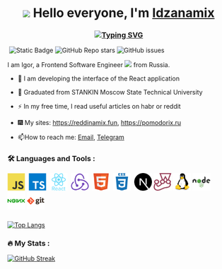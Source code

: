 <h1 align="center">
  <img src="https://github.com/Idzanamix/MirrorReddit/assets/161015715/bc804b37-484c-4921-9faa-05acc33a4178" width="60" />
  Hello everyone, I'm <a href="https://github.com/Idzanamix" target="_blank">Idzanamix</a> 
<h3 align="center">
  <a href="https://git.io/typing-svg">
    <a href="https://git.io/typing-svg"><img src="https://readme-typing-svg.herokuapp.com?font=Fira+Code&duration=3000&pause=1000&color=FFFFFF&random=false&width=435&lines=Frontend+software+engineer" alt="Typing SVG" /></a>
  </a>
</h3>

<img src="https://komarev.com/ghpvc/?username=Idzanamix&style=flat-square&color=blue" alt="" />  ![Static Badge](https://img.shields.io/badge/Idzanamix-Idzanamix-Idzanamix)
![GitHub Repo stars](https://img.shields.io/github/stars/Idzanamix/Idzanamix)
![GitHub issues](https://img.shields.io/github/issues/Idzanamix/Idzanamix)

I am  Igor, a Frontend Software Engineer <img src="https://media.giphy.com/media/WUlplcMpOCEmTGBtBW/giphy.gif" width="30"> from Russia.


- :telescope: I am developing the interface of the React application

- :seedling: Graduated from STANKIN Moscow State Technical University

- :zap: In my free time, I read useful articles on habr or reddit

- 🎆 My sites: https://reddinamix.fun, https://pomodorix.ru

- :mailbox:How to reach me: <a href="mailto:shmellis@yandex.ru">Email</a>, <a href="https://t.me/idzanamix">Telegram</a>


### :hammer_and_wrench: Languages and Tools :



<div>
  <img src="https://github.com/devicons/devicon/blob/master/icons/javascript/javascript-original.svg" title="JavaScript" alt="JavaScript" width="40" height="40"/>&nbsp;
  <img src="https://github.com/devicons/devicon/blob/master/icons/typescript/typescript-original.svg" title="TypeScript" alt="TypeScript" width="40" height="40"/>&nbsp;
  <img src="https://github.com/devicons/devicon/blob/master/icons/react/react-original-wordmark.svg" title="React" alt="React" width="40" height="40"/>&nbsp;
  <img src="https://github.com/devicons/devicon/blob/master/icons/redux/redux-original.svg" title="Redux" alt="Redux " width="40" height="40"/>&nbsp;
  <img src="https://github.com/devicons/devicon/blob/master/icons/html5/html5-original.svg" title="HTML5" alt="HTML" width="40" height="40"/>&nbsp;
  <img src="https://github.com/devicons/devicon/blob/master/icons/css3/css3-plain-wordmark.svg"  title="CSS3" alt="CSS" width="40" height="40"/>&nbsp;
  <img src="https://github.com/devicons/devicon/blob/master/icons/nextjs/nextjs-plain.svg" title="NextJS" **alt="Git" width="40" height="40"/>
  <img src="https://github.com/devicons/devicon/blob/master/icons/jest/jest-plain.svg" title="Jest" **alt="Jest" width="40" height="40"/>
  <img src="https://github.com/devicons/devicon/blob/master/icons/linux/linux-original.svg" title="Linux" **alt="Linux" width="40" height="40"/>
  <img src="https://github.com/devicons/devicon/blob/master/icons/nodejs/nodejs-original-wordmark.svg" title="NodeJS" alt="NodeJS" width="40" height="40"/>&nbsp;
  <img src="https://github.com/devicons/devicon/blob/master/icons/nginx/nginx-original.svg" title="Nginx" **alt="Git" width="40" height="40"/>
  <img src="https://github.com/devicons/devicon/blob/master/icons/git/git-original-wordmark.svg" title="Git" **alt="Git" width="40" height="40"/>
</div>



###



[![Top Langs](https://github-readme-stats.vercel.app/api/top-langs/?username=Idzanamix&theme=radical)](https://github.com/anuraghazra/github-readme-stats)


### :fire: My Stats :


[![GitHub Streak](http://github-readme-streak-stats.herokuapp.com?user=Idzanamix&theme=dark&background=000000)](https://git.io/streak-stats)


